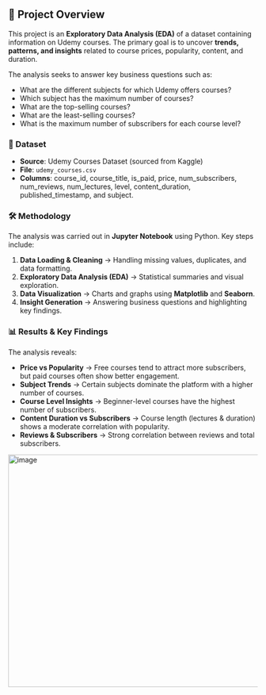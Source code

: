 ## 📜 Project Overview

This project is an **Exploratory Data Analysis (EDA)** of a dataset containing information on Udemy courses. The primary goal is to uncover **trends, patterns, and insights** related to course prices, popularity, content, and duration.

The analysis seeks to answer key business questions such as:

* What are the different subjects for which Udemy offers courses?
* Which subject has the maximum number of courses?
* What are the top-selling courses?
* What are the least-selling courses?
* What is the maximum number of subscribers for each course level?

### 📂 Dataset

* **Source**: Udemy Courses Dataset (sourced from Kaggle)
* **File**: `udemy_courses.csv`
* **Columns**: course_id, course_title, is_paid, price, num_subscribers, num_reviews, num_lectures, level, content_duration, published_timestamp, and subject.

### 🛠️ Methodology

The analysis was carried out in **Jupyter Notebook** using Python. Key steps include:

1. **Data Loading & Cleaning** → Handling missing values, duplicates, and data formatting.
2. **Exploratory Data Analysis (EDA)** → Statistical summaries and visual exploration.
3. **Data Visualization** → Charts and graphs using **Matplotlib** and **Seaborn**.
4. **Insight Generation** → Answering business questions and highlighting key findings.

### 📊 Results & Key Findings

The analysis reveals:

* **Price vs Popularity** → Free courses tend to attract more subscribers, but paid courses often show better engagement.
* **Subject Trends** → Certain subjects dominate the platform with a higher number of courses.
* **Course Level Insights** → Beginner-level courses have the highest number of subscribers.
* **Content Duration vs Subscribers** → Course length (lectures & duration) shows a moderate correlation with popularity.
* **Reviews & Subscribers** → Strong correlation between reviews and total subscribers.
  
<img width="808" height="469" alt="image" src="https://github.com/user-attachments/assets/b7a7daf5-69a5-4047-ada2-5764dc7a9e83" />
